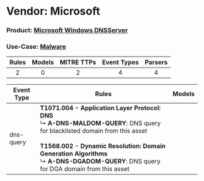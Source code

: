 Vendor: Microsoft
=================
### Product: [Microsoft Windows DNSServer](../ds_microsoft_microsoft_windows_dnsserver.md)
### Use-Case: [Malware](../../../../UseCases/uc_malware.md)

| Rules | Models | MITRE TTPs | Event Types | Parsers |
|:-----:|:------:|:----------:|:-----------:|:-------:|
|   2   |   0    |     2      |      4      |    4    |

| Event Type | Rules                                                                                                                                                                                                                                                                                     | Models |
| ---------- | ----------------------------------------------------------------------------------------------------------------------------------------------------------------------------------------------------------------------------------------------------------------------------------------- | ------ |
| dns-query  | <b>T1071.004 - Application Layer Protocol: DNS</b><br> ↳ <b>A-DNS-MALDOM-QUERY</b>: DNS query for blacklisted domain from this asset<br><br><b>T1568.002 - Dynamic Resolution: Domain Generation Algorithms</b><br> ↳ <b>A-DNS-DGADOM-QUERY</b>: DNS query for DGA domain from this asset |        |